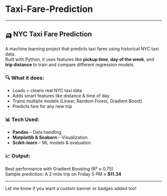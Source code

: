 # Taxi-Fare-Prediction


---

## 🛺 NYC Taxi Fare Prediction

A machine learning project that predicts taxi fares using historical NYC taxi data.  
Built with Python, it uses features like **pickup time**, **day of the week**, and **trip distance** to train and compare different regression models.  

### 🔍 What it does:
- Loads + cleans real NYC taxi data  
- Adds smart features like distance & time of day  
- Trains multiple models (Linear, Random Forest, Gradient Boost)  
- Predicts fare for any new trip  

### 📊 Tech Used:
- **Pandas** – Data handling  
- **Matplotlib & Seaborn** – Visualization  
- **Scikit-learn** – ML models & evaluation  

### 📈 Output:
Best performance with Gradient Boosting (R² ≈ 0.75)  
Sample prediction: A 2-mile trip on Friday 5 PM ≈ **$11.34**

---

Let me know if you want a custom banner or badges added too!
